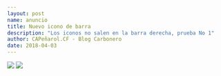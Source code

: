 ```yaml
---
layout: post
name: anuncio
title: Nuevo icono de barra
description: "Los iconos no salen en la barra derecha, prueba No 1"
author: CAPeñarol.CF - Blog Carbonero
date: 2018-04-03
---
```


<img src="{{ site.url }}/images/Proximo.svg">
<img src="{{ site.url }}/images/placard-atletico-tucuman.svg">


